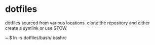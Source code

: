 dotfiles
========

dotfiles sourced from various locations.
clone the repository and either create a symlink or use STOW.

  ~ $  ln -s dotfiles/bash/.bashrc
  
